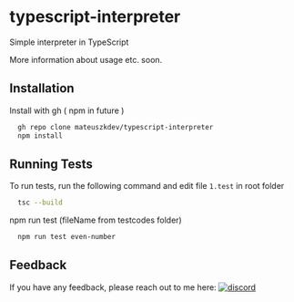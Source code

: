 # typescript-interpreter
Simple interpreter in TypeScript

More information about usage etc. soon.

## Installation

Install with gh ( npm in future )

```bash
  gh repo clone mateuszkdev/typescript-interpreter
  npm install
```


## Running Tests

To run tests, run the following command and edit file `1.test` in root folder

```bash
  tsc --build
```
npm run test (fileName from testcodes folder)
```bash
  npm run test even-number
```

## Feedback

If you have any feedback, please reach out to me here:
[![discord](https://img.shields.io/badge/discord-1DA1F2?style=for-the-badge&logo=discord&logoColor=white)](https://discord.gg/QHn3uhHGhR)